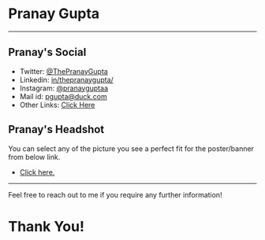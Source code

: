 # Pranay Gupta

- - -

## Pranay's Social

- Twitter: <a href="https://twitter.com/ThePranayGupta">@ThePranayGupta</a>
- Linkedin: <a href="https://www.linkedin.com/in/thepranaygupta/">in/thepranaygupta/</a>
- Instagram: <a href="https://www.instagram.com/pranayguptaa/">@pranayguptaa</a>
- Mail id: <a href="mailto:pgupta@duck.com">pgupta@duck.com</a>
- Other Links: <a href="https://thepranaygupta.bio.link/">Click Here</a>

## Pranay's Headshot

You can select any of the picture you see a perfect fit for the poster/banner from below link.
- <a href="https://photos.app.goo.gl/pqfFRhSpayMzjtbX6">Click here.</a>

- - -

Feel free to reach out to me if you require any further information!

# Thank You!
